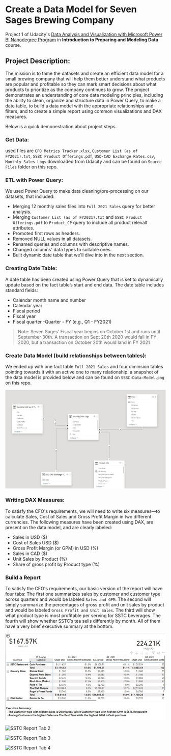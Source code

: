 # **Create a Data Model for Seven Sages Brewing Company**

Project 1 of Udacity's [Data Analysis and Visualization with Microsoft Power BI Nanodegree Program](https://www.udacity.com/course/data-analysis-and-visualization-with-power-BI-nanodegree)
in **Introduction to Preparing and Modeling Data** course.

## Project Description:
The mission is to tame the datasets and create an efficient data model for a small brewing company that will help them better understand 
what products are popular and profitable so they can mark smart decisions about what products to prioritize as the company continues to grow. 
The project demonstrates an understanding of core data modeling principles, including the ability to clean, organize and structure data in Power Query, 
to make a date table, to build a data model with the appropriate relationships and filters, and to create a simple report 
using common visualizations and DAX measures.

Below is a quick demonestration about project steps.

### Get Data:
used files are `CFO Metrics Tracker.xlsx`, `Customer List (as of FY2021).txt`,
 `SSBC Product Offerings.pdf`, `USD-CAD Exchange Rates.csv`, 
 `Monthly Sales Logs` downloaded from Udacity and can be found on `Source Files` folder on this repo.


### ETL with Power Query:
We used Power Query to make data cleaning/pre-processing on our datasets, that included:
  - Merging 12 monthly sales files into `Full 2021 Sales` query for better analysis.
  - Merging `Customer List (as of FY2021).txt` and `SSBC Product Offerings.pdf` to `Product_CP` query to include all product relevalt attributes.
  - Promoted first rows as headers.
  - Removed NULL values in all datasets.
  - Renamed queries and columns with descriptive names.
  - Changed columns' data types to suitable ones.
  - Built dynamic date table that we'll dive into in the next section.    


### Creating Date Table:
A date table has been created using Power Query that is set to dynamically update based on the fact table’s start and end data.
The date table includes standard fields:

  - Calendar month name and number
  - Calendar year
  - Fiscal period
  - Fiscal year
  - Fiscal quarter -Quarter - FY (e.g., Q1 - FY2021)
  
> Note: Seven Sages' Fiscal year begins on October 1st and runs until September 30th. A transaction on Sept 20th 2020 would fall in FY 2020, but a transaction on October 20th would land in FY 2021


### Create Data Model (build relationships between tables):
We ended up with one fact table `Full 2021 Sales` and four diminsion tables pointing towards it with an active one to many relationship.
a snapshot of the data model is provided below and can be found on `SSBC-Data-Model.png` on this repo.

![SSBC Data Model](https://github.com/Abdelazizmakkawi1/SEVEN-SAGES-TEA-COMPANY-SSTC-DATA-MODELING-PROJECT/blob/master/01-Create-a-Data-Model-for-Seven-Sages-Brewing-Company/SSTC-Data%20model.jpg)


### Writing DAX Measures:
To satisfy the CFO's requirements, we will need to write six measures—to calculate Sales, 
Cost of Sales and Gross Profit Margin in two different currencies.
The following measures have been created using DAX, are present on the data model, and are clearly labeled:

  - Sales in USD ($)
  - Cost of Sales USD ($)
  - Gross Profit Margin (or GPM) in USD (%)
  - Sales in CAD ($)
  - Unit Sales by Product (%)
  - Share of gross profit by Product type (%)


### Build a Report
To satisfy the CFO's requirements, our basic version of the report will have four tabs:
The first one summarizes sales by customer and customer type across quarters and would be labeled `Sales and GPM`.
The second will simply summarize the percentages of gross profit and unit sales by product and would be labeled `Gross Profit and Unit Sales`.
The third will show what product type is most profitable per serving for SSTC beverages.
The fourth will show whether SSTC’s tea sells differently by month.
All of them have a very brief executive summary at the bottom.

![SSTC Report Tab 1](https://github.com/Abdelazizmakkawi1/SEVEN-SAGES-TEA-COMPANY-SSTC-DATA-MODELING-PROJECT/blob/master/01-Create-a-Data-Model-for-Seven-Sages-Brewing-Company/SSTC-Report-Tab1.jpg)

![SSTC Report Tab 2](https://github.com/xShaimaa/Udacity-Data-Analysis-and-Viz-with-Microsoft-Power-BI/blob/master/01-Create-a-Data-Model-for-Seven-Sages-Brewing-Company/SSBC-Report-Tab2.jpg) 

![SSTC Report Tab 3](https://github.com/xShaimaa/Udacity-Data-Analysis-and-Viz-with-Microsoft-Power-BI/blob/master/01-Create-a-Data-Model-for-Seven-Sages-Brewing-Company/SSBC-Report-Tab2.jpg) 

![SSTC Report Tab 4](https://github.com/xShaimaa/Udacity-Data-Analysis-and-Viz-with-Microsoft-Power-BI/blob/master/01-Create-a-Data-Model-for-Seven-Sages-Brewing-Company/SSBC-Report-Tab2.jpg) 
